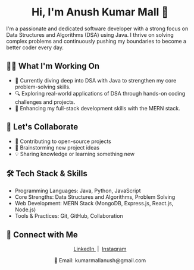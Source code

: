 <h1 align="center">Hi, I'm Anush Kumar Mall 👋</h1>

I'm a passionate and dedicated software developer with a strong focus on Data Structures and Algorithms (DSA) using Java. I thrive on solving complex problems and continuously pushing my boundaries to become a better coder every day.

## 👨‍💻 What I'm Working On
- 🚧 Currently diving deep into DSA with Java to strengthen my core problem-solving skills.
- 🔍 Exploring real-world applications of DSA through hands-on coding challenges and projects.
- 🌱 Enhancing my full-stack development skills with the MERN stack.

## 🤝 Let's Collaborate
- 📂 Contributing to open-source projects
- 🧠 Brainstorming new project ideas
- 💡 Sharing knowledge or learning something new

## 🛠️ Tech Stack & Skills
- Programming Languages: Java, Python, JavaScript
- Core Strengths: Data Structures and Algorithms, Problem Solving
- Web Development: MERN Stack (MongoDB, Express.js, React.js, Node.js)
- Tools & Practices: Git, GitHub, Collaboration

## 🔗 Connect with Me
<p align="center"> <a href="https://www.linkedin.com/in/anush-kumar-mall-433547300?utm_source=share&utm_campaign=share_via&utm_content=profile&utm_medium=android_app"> LinkedIn </a> &nbsp;|&nbsp; <a href="https://www.instagram.com/anushkumar13?igsh=NWc5a3VwbHN3bzZ0"> Instagram </a> </p> <p align="center"> 📧 Email: kumarmallanush@gmail.com </p>



